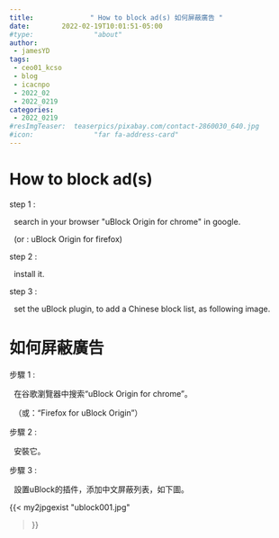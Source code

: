 ```yaml
---
title:              " How to block ad(s) 如何屏蔽廣告 "
date:        2022-02-19T10:01:51-05:00
#type:               "about"
author:
 - jamesYD
tags:
 - ceo01_kcso
 - blog
 - icacnpo
 - 2022_02
 - 2022_0219
categories:
 - 2022_0219
#resImgTeaser:  teaserpics/pixabay.com/contact-2860030_640.jpg
#icon:               "far fa-address-card"
---
```



# How to block ad(s) 
step 1 :

&nbsp; search in your browser "uBlock Origin for chrome" in google.

&nbsp; (or : uBlock Origin for firefox)

step 2 :

&nbsp; install it.

step 3 :

&nbsp; set the uBlock plugin, to add a Chinese block list, as following image. 


# 如何屏蔽廣告 

步驟  1  :

&nbsp; 在谷歌瀏覽器中搜索“uBlock Origin for chrome”。

&nbsp; （或：“Firefox for uBlock Origin”）

步驟  2  :

&nbsp; 安裝它。

步驟  3  :

&nbsp; 設置uBlock的插件，添加中文屏蔽列表，如下圖。

{{< my2jpgexist "ublock001.jpg"
>}}
